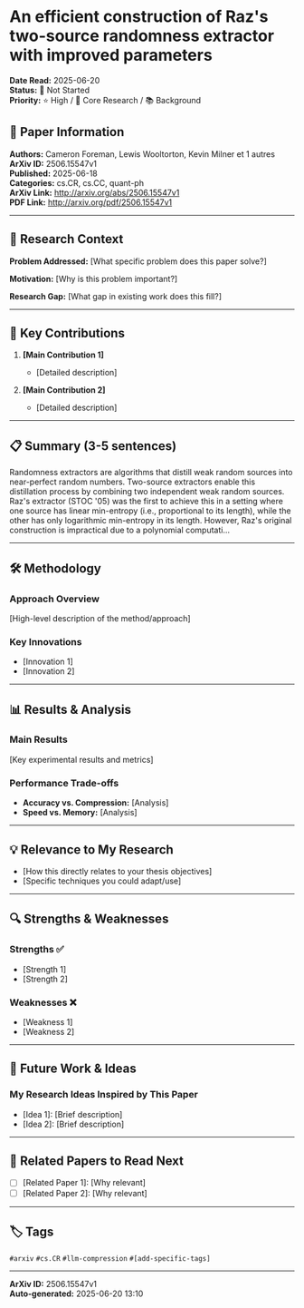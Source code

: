 # An efficient construction of Raz's two-source randomness extractor with improved parameters

**Date Read:** 2025-06-20  
**Status:** 🔴 Not Started  
**Priority:** ⭐ High / 🎯 Core Research / 📚 Background  

## 📄 Paper Information

**Authors:** Cameron Foreman, Lewis Wooltorton, Kevin Milner et 1 autres  
**ArXiv ID:** 2506.15547v1  
**Published:** 2025-06-18  
**Categories:** cs.CR, cs.CC, quant-ph  
**ArXiv Link:** http://arxiv.org/abs/2506.15547v1  
**PDF Link:** http://arxiv.org/pdf/2506.15547v1  

---

## 🎯 Research Context

**Problem Addressed:** [What specific problem does this paper solve?]

**Motivation:** [Why is this problem important?]

**Research Gap:** [What gap in existing work does this fill?]

---

## 🔑 Key Contributions

1. **[Main Contribution 1]**
   - [Detailed description]

2. **[Main Contribution 2]**
   - [Detailed description]

---

## 📋 Summary (3-5 sentences)

Randomness extractors are algorithms that distill weak random sources into
near-perfect random numbers. Two-source extractors enable this distillation
process by combining two independent weak random sources. Raz's extractor (STOC
'05) was the first to achieve this in a setting where one source has linear
min-entropy (i.e., proportional to its length), while the other has only
logarithmic min-entropy in its length. However, Raz's original construction is
impractical due to a polynomial computati...

---

## 🛠️ Methodology

### Approach Overview
[High-level description of the method/approach]

### Key Innovations
- [Innovation 1]
- [Innovation 2]

---

## 📊 Results & Analysis

### Main Results
[Key experimental results and metrics]

### Performance Trade-offs
- **Accuracy vs. Compression:** [Analysis]
- **Speed vs. Memory:** [Analysis]

---

## 💡 Relevance to My Research

- [How this directly relates to your thesis objectives]
- [Specific techniques you could adapt/use]

---

## 🔍 Strengths & Weaknesses

### Strengths ✅
- [Strength 1]
- [Strength 2]

### Weaknesses ❌
- [Weakness 1]
- [Weakness 2]

---

## 🚀 Future Work & Ideas

### My Research Ideas Inspired by This Paper
- [Idea 1]: [Brief description]
- [Idea 2]: [Brief description]

---

## 🔗 Related Papers to Read Next

- [ ] [Related Paper 1]: [Why relevant]
- [ ] [Related Paper 2]: [Why relevant]

---

## 🏷️ Tags

`#arxiv` `#cs.CR` `#llm-compression` `#[add-specific-tags]`

---

**ArXiv ID:** 2506.15547v1  
**Auto-generated:** 2025-06-20 13:10
